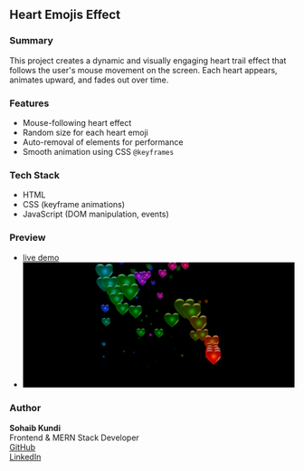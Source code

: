 ## Heart Emojis Effect

### Summary  
This project creates a dynamic and visually engaging heart trail effect that follows the user's mouse movement on the screen. Each heart appears, animates upward, and fades out over time.

### Features  
- Mouse-following heart effect  
- Random size for each heart emoji  
- Auto-removal of elements for performance  
- Smooth animation using CSS `@keyframes`

### Tech Stack  
- HTML  
- CSS (keyframe animations)  
- JavaScript (DOM manipulation, events)

### Preview 
- [live demo](https://heart-emojy.vercel.app/)
- ![ss](image.png)

### Author  
**Sohaib Kundi**  
Frontend & MERN Stack Developer  
[GitHub](https://github.com/sohaibkundi)  
[LinkedIn](https://www.linkedin.com/in/sohaibkundi2)
